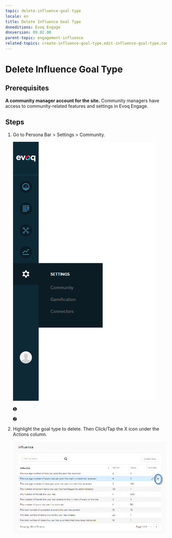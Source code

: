 ```yaml
---
topic: delete-influence-goal-type
locale: en
title: Delete Influence Goal Type
dnneditions: Evoq Engage
dnnversion: 09.02.00
parent-topic: engagement-influence
related-topics: create-influence-goal-type,edit-influence-goal-type,config-misc-community-settings
---
```


# Delete Influence Goal Type

## Prerequisites

**A community manager account for the site.** Community managers have access to community-related features and settings in Evoq Engage.

## Steps

1.  Go to Persona Bar \> Settings \> Community.
    
    ![Persona Bar > Settings > Community](img/scr-pbar-mod-Settings-E91.png)
    
    ➊
    
    ➋
    
2.  Highlight the goal type to delete. Then Click/Tap the X icon under the Actions column.
    
      
    
    ![Community Influence — Highlight and delete the goal type.](img/scr-CommunityInfluence-GoalsActions-Delete.png)